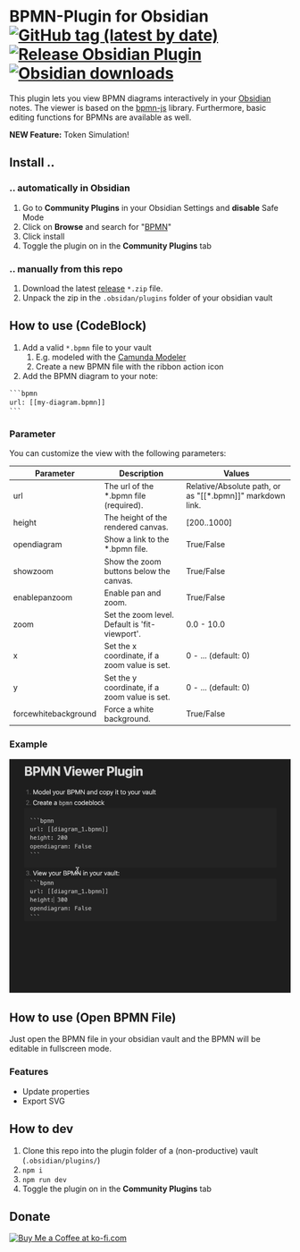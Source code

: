 # BPMN-Plugin for Obsidian [![GitHub tag (latest by date)](https://img.shields.io/github/v/tag/joleaf/obsidian-bpmn-plugin)](https://github.com/joleaf/obsidian-bpmn-plugin/releases) [![Release Obsidian Plugin](https://github.com/joleaf/obsidian-bpmn-plugin/actions/workflows/release.yml/badge.svg)](https://github.com/joleaf/obsidian-bpmn-plugin/actions/workflows/release.yml) [![Obsidian downloads](https://img.shields.io/badge/dynamic/json?logo=obsidian&color=%238b6cef&label=downloads&query=%24%5B%22bpmn-plugin%22%5D.downloads&url=https%3A%2F%2Fraw.githubusercontent.com%2Fobsidianmd%2Fobsidian-releases%2Fmaster%2Fcommunity-plugin-stats.json)](https://obsidian.md/plugins?id=bpmn-plugin)

This plugin lets you view BPMN diagrams interactively in your [Obsidian](https://www.obsidian.md) notes.
The viewer is based on the [bpmn-js](https://github.com/bpmn-io/bpmn-js) library.
Furthermore, basic editing functions for BPMNs are available as well.

**NEW Feature:** Token Simulation!

## Install ..

### .. automatically in Obsidian

1. Go to **Community Plugins** in your Obsidian Settings and **disable** Safe Mode
2. Click on **Browse** and search for "[BPMN](obsidian://show-plugin?id=bpmn-plugin)"
3. Click install
4. Toggle the plugin on in the **Community Plugins** tab

### .. manually from this repo

1. Download the latest [release](https://github.com/joleaf/obsidian-bpmn-plugin/releases) `*.zip` file.
2. Unpack the zip in the `.obsidan/plugins` folder of your obsidian vault

## How to use (CodeBlock)

1. Add a valid `*.bpmn` file to your vault
    1. E.g. modeled with the [Camunda Modeler](https://camunda.com/de/download/modeler/)
    2. Create a new BPMN file with the ribbon action icon
2. Add the BPMN diagram to your note:

````
```bpmn
url: [[my-diagram.bpmn]]
```
````

### Parameter

You can customize the view with the following parameters:

| Parameter            | Description                                    | Values                                                    |
|----------------------|------------------------------------------------|-----------------------------------------------------------|
| url                  | The url of the *.bpmn file (required).         | Relative/Absolute path, or as "[[*.bpmn]]" markdown link. |
| height               | The height of the rendered canvas.             | [200..1000]                                               |
| opendiagram          | Show a link to the *.bpmn file.                | True/False                                                |
| showzoom             | Show the zoom buttons below the canvas.        | True/False                                                |
| enablepanzoom        | Enable pan and zoom.                           | True/False                                                |
| zoom                 | Set the zoom level. Default is 'fit-viewport'. | 0.0 - 10.0                                                |
| x                    | Set the x coordinate, if a zoom value is set.  | 0 - ... (default: 0)                                      |
| y                    | Set the y coordinate, if a zoom value is set.  | 0 - ... (default: 0)                                      |
| forcewhitebackground | Force a white background.                      | True/False                                                |

### Example

![Example](example/bpmn-plugin.gif)

## How to use (Open BPMN File)

Just open the BPMN file in your obsidian vault and the BPMN will be editable in fullscreen mode.

### Features

- Update properties
- Export SVG

## How to dev

1. Clone this repo into the plugin folder of a (non-productive) vault (`.obsidian/plugins/`)
2. `npm i`
3. `npm run dev`
4. Toggle the plugin on in the **Community Plugins** tab

## Donate

<a href='https://ko-fi.com/joleaf' target='_blank'><img height='35' style='border:0px;height:46px;' src='https://az743702.vo.msecnd.net/cdn/kofi3.png?v=0' border='0' alt='Buy Me a Coffee at ko-fi.com' />
